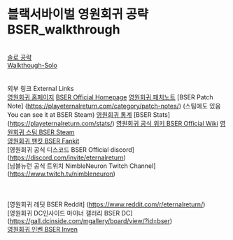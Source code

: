 # 블랙서바이벌 영원회귀 공략 BSER_walkthrough

\
[솔로 공략](https://github.com/as1392/BSER_walkthrough/blob/main/walkthroughs/solo.md) \
[Walkthough-Solo](https://github.com/as1392/BSER_walkthrough/blob/main/walkthroughs/solo_en.md)
\
\
\
외부 링크 External Links
\
[영원회귀 홈페이지](https://playeternalreturn.com/ko/) [BSER Official Homepage](https://playeternalreturn.com/)
[영원회귀 패치노트](https://playeternalreturn.com/ko/category/patch-notes-kr/) [BSER Patch Note] (https://playeternalreturn.com/category/patch-notes/) (스팀에도 있음 You can see it at BSER Steam)
[영원회귀 통계](https://playeternalreturn.com/ko/stats/) [BSER Stats] (https://playeternalreturn.com/stats/)
[영원회귀 공식 위키 BSER Official Wiki](https://eternalreturn.fandom.com/ko/wiki/Eternal_Return_Wiki)
[영원회귀 스팀 BSER Steam](https://store.steampowered.com/app/1049590/Eternal_Return_Black_Survival/) \
[영원회귀 팬킷 BSER Fankit](https://www.playeternalreturn.com/fankit) \
[영원회귀 공식 디스코드 BSER Official discord] (https://discord.com/invite/eternalreturn) \
[님블뉴런 공식 트위치 NimbleNeuron Twitch Channel] (https://www.twitch.tv/nimbleneuron) \
\
\
\
[영원회귀 레딧 BSER Reddit] (https://www.reddit.com/r/eternalreturn/) \
[영원회귀 DC인사이드 마이너 갤러리 BSER DC] (https://gall.dcinside.com/mgallery/board/view/?id=bser) \
[영원회귀 인벤 BSER Inven](http://er.inven.co.kr/)
